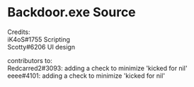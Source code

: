 # Backdoor.exe Source
Credits: <br />
iK4oS#1755 Scripting <br />
Scotty#6206 UI design <br />

contributors to: <br />
Redcarred2#3093: adding a check to minimize 'kicked for nil' <br />
eeee#4101: adding a check to minimize 'kicked for nil'  <br />
